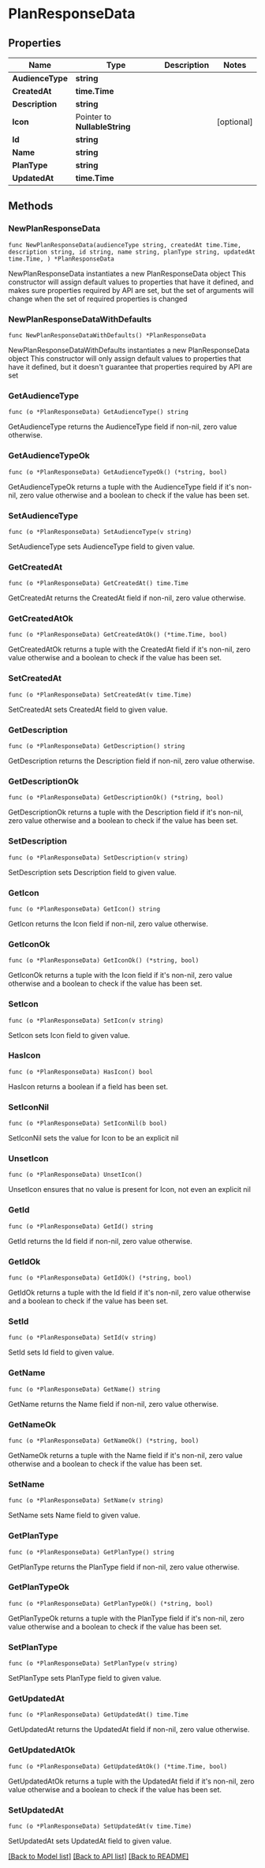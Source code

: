 # PlanResponseData

## Properties

Name | Type | Description | Notes
------------ | ------------- | ------------- | -------------
**AudienceType** | **string** |  | 
**CreatedAt** | **time.Time** |  | 
**Description** | **string** |  | 
**Icon** | Pointer to **NullableString** |  | [optional] 
**Id** | **string** |  | 
**Name** | **string** |  | 
**PlanType** | **string** |  | 
**UpdatedAt** | **time.Time** |  | 

## Methods

### NewPlanResponseData

`func NewPlanResponseData(audienceType string, createdAt time.Time, description string, id string, name string, planType string, updatedAt time.Time, ) *PlanResponseData`

NewPlanResponseData instantiates a new PlanResponseData object
This constructor will assign default values to properties that have it defined,
and makes sure properties required by API are set, but the set of arguments
will change when the set of required properties is changed

### NewPlanResponseDataWithDefaults

`func NewPlanResponseDataWithDefaults() *PlanResponseData`

NewPlanResponseDataWithDefaults instantiates a new PlanResponseData object
This constructor will only assign default values to properties that have it defined,
but it doesn't guarantee that properties required by API are set

### GetAudienceType

`func (o *PlanResponseData) GetAudienceType() string`

GetAudienceType returns the AudienceType field if non-nil, zero value otherwise.

### GetAudienceTypeOk

`func (o *PlanResponseData) GetAudienceTypeOk() (*string, bool)`

GetAudienceTypeOk returns a tuple with the AudienceType field if it's non-nil, zero value otherwise
and a boolean to check if the value has been set.

### SetAudienceType

`func (o *PlanResponseData) SetAudienceType(v string)`

SetAudienceType sets AudienceType field to given value.


### GetCreatedAt

`func (o *PlanResponseData) GetCreatedAt() time.Time`

GetCreatedAt returns the CreatedAt field if non-nil, zero value otherwise.

### GetCreatedAtOk

`func (o *PlanResponseData) GetCreatedAtOk() (*time.Time, bool)`

GetCreatedAtOk returns a tuple with the CreatedAt field if it's non-nil, zero value otherwise
and a boolean to check if the value has been set.

### SetCreatedAt

`func (o *PlanResponseData) SetCreatedAt(v time.Time)`

SetCreatedAt sets CreatedAt field to given value.


### GetDescription

`func (o *PlanResponseData) GetDescription() string`

GetDescription returns the Description field if non-nil, zero value otherwise.

### GetDescriptionOk

`func (o *PlanResponseData) GetDescriptionOk() (*string, bool)`

GetDescriptionOk returns a tuple with the Description field if it's non-nil, zero value otherwise
and a boolean to check if the value has been set.

### SetDescription

`func (o *PlanResponseData) SetDescription(v string)`

SetDescription sets Description field to given value.


### GetIcon

`func (o *PlanResponseData) GetIcon() string`

GetIcon returns the Icon field if non-nil, zero value otherwise.

### GetIconOk

`func (o *PlanResponseData) GetIconOk() (*string, bool)`

GetIconOk returns a tuple with the Icon field if it's non-nil, zero value otherwise
and a boolean to check if the value has been set.

### SetIcon

`func (o *PlanResponseData) SetIcon(v string)`

SetIcon sets Icon field to given value.

### HasIcon

`func (o *PlanResponseData) HasIcon() bool`

HasIcon returns a boolean if a field has been set.

### SetIconNil

`func (o *PlanResponseData) SetIconNil(b bool)`

 SetIconNil sets the value for Icon to be an explicit nil

### UnsetIcon
`func (o *PlanResponseData) UnsetIcon()`

UnsetIcon ensures that no value is present for Icon, not even an explicit nil
### GetId

`func (o *PlanResponseData) GetId() string`

GetId returns the Id field if non-nil, zero value otherwise.

### GetIdOk

`func (o *PlanResponseData) GetIdOk() (*string, bool)`

GetIdOk returns a tuple with the Id field if it's non-nil, zero value otherwise
and a boolean to check if the value has been set.

### SetId

`func (o *PlanResponseData) SetId(v string)`

SetId sets Id field to given value.


### GetName

`func (o *PlanResponseData) GetName() string`

GetName returns the Name field if non-nil, zero value otherwise.

### GetNameOk

`func (o *PlanResponseData) GetNameOk() (*string, bool)`

GetNameOk returns a tuple with the Name field if it's non-nil, zero value otherwise
and a boolean to check if the value has been set.

### SetName

`func (o *PlanResponseData) SetName(v string)`

SetName sets Name field to given value.


### GetPlanType

`func (o *PlanResponseData) GetPlanType() string`

GetPlanType returns the PlanType field if non-nil, zero value otherwise.

### GetPlanTypeOk

`func (o *PlanResponseData) GetPlanTypeOk() (*string, bool)`

GetPlanTypeOk returns a tuple with the PlanType field if it's non-nil, zero value otherwise
and a boolean to check if the value has been set.

### SetPlanType

`func (o *PlanResponseData) SetPlanType(v string)`

SetPlanType sets PlanType field to given value.


### GetUpdatedAt

`func (o *PlanResponseData) GetUpdatedAt() time.Time`

GetUpdatedAt returns the UpdatedAt field if non-nil, zero value otherwise.

### GetUpdatedAtOk

`func (o *PlanResponseData) GetUpdatedAtOk() (*time.Time, bool)`

GetUpdatedAtOk returns a tuple with the UpdatedAt field if it's non-nil, zero value otherwise
and a boolean to check if the value has been set.

### SetUpdatedAt

`func (o *PlanResponseData) SetUpdatedAt(v time.Time)`

SetUpdatedAt sets UpdatedAt field to given value.



[[Back to Model list]](../README.md#documentation-for-models) [[Back to API list]](../README.md#documentation-for-api-endpoints) [[Back to README]](../README.md)


